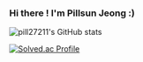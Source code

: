 ### Hi there ! I'm Pillsun Jeong :)


![pill27211's GitHub stats](https://github-readme-stats.vercel.app/api?username=pill27211&show_icons=true&theme=tokyonight)

[![Solved.ac Profile](http://mazassumnida.wtf/api/v2/generate_badge?boj=pill27211)](https://solved.ac/pill27211/)
